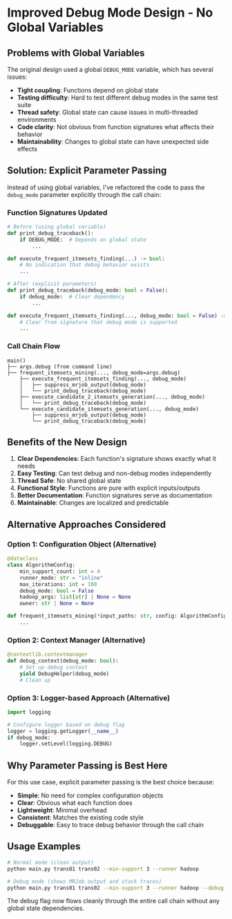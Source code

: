 # Improved Debug Mode Design - No Global Variables

## Problems with Global Variables

The original design used a global `DEBUG_MODE` variable, which has several issues:
- **Tight coupling**: Functions depend on global state
- **Testing difficulty**: Hard to test different debug modes in the same test suite
- **Thread safety**: Global state can cause issues in multi-threaded environments
- **Code clarity**: Not obvious from function signatures what affects their behavior
- **Maintainability**: Changes to global state can have unexpected side effects

## Solution: Explicit Parameter Passing

Instead of using global variables, I've refactored the code to pass the `debug_mode` parameter explicitly through the call chain:

### Function Signatures Updated

```python
# Before (using global variable)
def print_debug_traceback():
    if DEBUG_MODE:  # Depends on global state
        ...

def execute_frequent_itemsets_finding(...) -> bool:
    # No indication that debug behavior exists
    ...

# After (explicit parameters)
def print_debug_traceback(debug_mode: bool = False):
    if debug_mode:  # Clear dependency
        ...

def execute_frequent_itemsets_finding(..., debug_mode: bool = False) -> bool:
    # Clear from signature that debug mode is supported
    ...
```

### Call Chain Flow

```
main() 
├── args.debug (from command line)
├── frequent_itemsets_mining(..., debug_mode=args.debug)
    ├── execute_frequent_itemsets_finding(..., debug_mode)
    │   ├── suppress_mrjob_output(debug_mode)
    │   └── print_debug_traceback(debug_mode)
    ├── execute_candidate_2_itemsets_generation(..., debug_mode)
    │   └── print_debug_traceback(debug_mode)
    └── execute_candidate_itemsets_generation(..., debug_mode)
        ├── suppress_mrjob_output(debug_mode)
        └── print_debug_traceback(debug_mode)
```

## Benefits of the New Design

1. **Clear Dependencies**: Each function's signature shows exactly what it needs
2. **Easy Testing**: Can test debug and non-debug modes independently
3. **Thread Safe**: No shared global state
4. **Functional Style**: Functions are pure with explicit inputs/outputs
5. **Better Documentation**: Function signatures serve as documentation
6. **Maintainable**: Changes are localized and predictable

## Alternative Approaches Considered

### Option 1: Configuration Object (Alternative)
```python
@dataclass
class AlgorithmConfig:
    min_support_count: int = 4
    runner_mode: str = "inline"
    max_iterations: int = 100
    debug_mode: bool = False
    hadoop_args: list[str] | None = None
    owner: str | None = None

def frequent_itemsets_mining(*input_paths: str, config: AlgorithmConfig) -> None:
    ...
```

### Option 2: Context Manager (Alternative)
```python
@contextlib.contextmanager
def debug_context(debug_mode: bool):
    # Set up debug context
    yield DebugHelper(debug_mode)
    # Clean up
```

### Option 3: Logger-based Approach (Alternative)
```python
import logging

# Configure logger based on debug flag
logger = logging.getLogger(__name__)
if debug_mode:
    logger.setLevel(logging.DEBUG)
```

## Why Parameter Passing is Best Here

For this use case, explicit parameter passing is the best choice because:
- **Simple**: No need for complex configuration objects
- **Clear**: Obvious what each function does
- **Lightweight**: Minimal overhead
- **Consistent**: Matches the existing code style
- **Debuggable**: Easy to trace debug behavior through the call chain

## Usage Examples

```bash
# Normal mode (clean output)
python main.py trans01 trans02 --min-support 3 --runner hadoop

# Debug mode (shows MRJob output and stack traces)
python main.py trans01 trans02 --min-support 3 --runner hadoop --debug
```

The debug flag now flows cleanly through the entire call chain without any global state dependencies.
